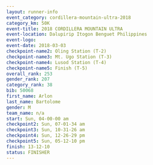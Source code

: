 ```yaml
---
layout: runner-info 
event_category: cordillera-mountain-ultra-2018 
category_km: 50K 
event-title: 2018 CORDILLERA MOUNTAIN ULTRA 
event-location: Dalupirip Itogon Benguet Philippines 
event-logo: 
event-date: 2018-03-03 
checkpoint-name2: Oling Station (T-2) 
checkpoint-name3: Mt. Ugo Station (T-3) 
checkpoint-name4: Lusod Station (T-4) 
checkpoint-name5: Finish (T-5) 
overall_rank: 253
gender_rank: 207
category_rank: 38
bib: 50068
first_name: Arlon
last_name: Bartolome
gender: M
team_name: n/a
start: Sun, 04-00-00 am
checkpoint2: Sun, 07-01-34 am
checkpoint3: Sun, 10-31-26 am
checkpoint4: Sun, 12-26-29 pm
checkpoint5: Sun, 05-12-10 pm
finish: 13-12-10
status: FINISHER
---
```


